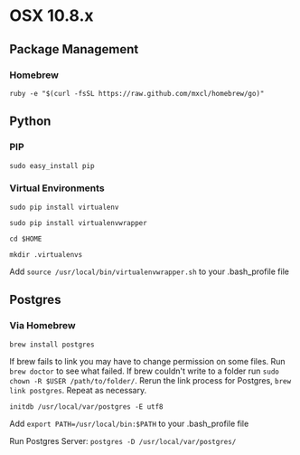 # OSX 10.8.x

## Package Management

### Homebrew

`ruby -e "$(curl -fsSL https://raw.github.com/mxcl/homebrew/go)"`

## Python

### PIP

`sudo easy_install pip`

### Virtual Environments

    sudo pip install virtualenv

    sudo pip install virtualenvwrapper

    cd $HOME

    mkdir .virtualenvs

Add `source /usr/local/bin/virtualenvwrapper.sh` to your .bash_profile file

## Postgres

### Via Homebrew

    brew install postgres

If brew fails to link you may have to change permission on some files. Run `brew doctor` to see what failed. If brew couldn't write to a folder run `sudo chown -R $USER /path/to/folder/`. Rerun the link process for Postgres, `brew link postgres`. Repeat as necessary.

    initdb /usr/local/var/postgres -E utf8

Add `export PATH=/usr/local/bin:$PATH` to your .bash_profile file

Run Postgres Server: `postgres -D /usr/local/var/postgres/`
